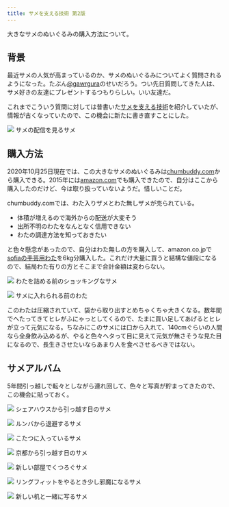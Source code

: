 ```yaml
---
title: サメを支える技術 第2版
---
```


大きなサメのぬいぐるみの購入方法について。

## 背景

最近サメの人気が高まっているのか、サメのぬいぐるみについてよく質問されるようになった。たぶん[@gawrgura](https://twitter.com/gawrgura)のせいだろう。つい先日質問してきた人は、サメ好きの友達にプレゼントするつもりらしい。いい友達だ。

これまでこういう質問に対しては昔書いた[サメを支える技術](/articles/2016-11-22-h)を紹介していたが、情報が古くなっていたので、この機会に新たに書き直すことにした。

![](/images/2020-10-25-shark-gura.jpg)
サメの配信を見るサメ

## 購入方法

2020年10月25日現在では、この大きなサメのぬいぐるみは[chumbuddy.com](https://www.chumbuddy.com/)から購入できる。2015年には[amazon.com](https://www.amazon.com/gp/product/B00KDKTWZG/)でも購入できたので、自分はここから購入したのだけど、今は取り扱っていないようだ。惜しいことだ。

chumbuddy.comでは、わた入りザメとわた無しザメが売られている。

- 体積が増えるので海外からの配送が大変そう
- 出所不明のわたをなんとなく信用できない
- わたの調達方法を知っておきたい

と色々懸念があったので、自分はわた無しの方を購入して、amazon.co.jpで[sofiaの手芸用わた](https://www.amazon.co.jp/dp/B007RSKAZ8/?tag=r7kamura07-22)を6kg分購入した。これだけ大量に買うと結構な値段になるので、結局わた有りの方とそこまで合計金額は変わらない。

![](/images/2020-10-25-shark-skin.jpg)
わたを詰める前のショッキングなサメ

![](/images/2020-10-25-shark-wadding.jpg)
サメに入れられる前のわた

このわたは圧縮されていて、袋から取り出すとめちゃくちゃ大きくなる。数年間でへたってきてヒレがふにゃっとしてくるので、たまに買い足してあげるとヒレが立って元気になる。ちなみにこのサメには口から入れて、140cmぐらいの人間なら全身飲み込めるが、やると色々ヘタって目に見えて元気が無さそうな見た目になるので、長生きさせたいならあまり人を食べさせるべきではない。

## サメアルバム

5年間引っ越しで転々としながら連れ回して、色々と写真が貯まってきたので、この機会に貼っておく。

![](/images/2020-10-25-shark-tokyo.jpg)
シェアハウスから引っ越す日のサメ

![](/images/2020-10-25-shark-roomba.jpg)
ルンバから退避するサメ

![](/images/2020-10-25-shark-kotatsu.jpg)
こたつに入っているサメ

![](/images/2020-10-25-shark-kyoto.jpg)
京都から引っ越す日のサメ

![](/images/2020-10-25-shark-kyoto-2.jpg)
新しい部屋でくつろぐサメ

![](/images/2020-10-25-shark-ringfit.jpg)
リングフィットをやるとき少し邪魔になるサメ

![](/images/2020-10-25-shark-desk.jpg)
新しい机と一緒に写るサメ
